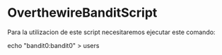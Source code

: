 # OverthewireBanditScript
 Para la utilizacion de este script necesitaremos ejecutar este comando:
 
 
 
 echo "bandit0:bandit0" > users

